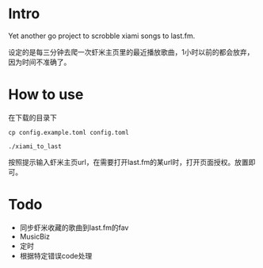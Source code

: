 # Intro
Yet another go project to scrobble xiami songs to last.fm.

设定的是每三分钟去爬一次虾米主页里的最近播放歌曲，1小时以前的都会放弃，因为时间不准确了。

# How to use
在下载的目录下
```
cp config.example.toml config.toml

./xiami_to_last
```
按照提示输入虾米主页url，在需要打开last.fm的某url时，打开页面授权。放置即可。

# Todo
- 同步虾米收藏的歌曲到last.fm的fav
- MusicBiz
- 定时
- 根据特定错误code处理
